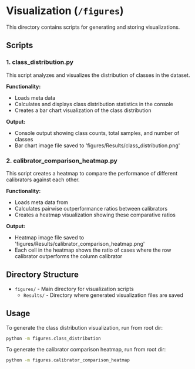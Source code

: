# Visualization (`/figures`)

This directory contains scripts for generating and storing visualizations.


## Scripts

### 1. class_distribution.py

This script analyzes and visualizes the distribution of classes in the dataset.

**Functionality:**
- Loads meta data
- Calculates and displays class distribution statistics in the console
- Creates a bar chart visualization of the class distribution

**Output:**
- Console output showing class counts, total samples, and number of classes
- Bar chart image file saved to 'figures/Results/class_distribution.png'

### 2. calibrator_comparison_heatmap.py

This script creates a heatmap to compare the performance of different calibrators against each other.

**Functionality:**
- Loads meta data from
- Calculates pairwise outperformance ratios between calibrators
- Creates a heatmap visualization showing these comparative ratios

**Output:**
- Heatmap image file saved to 'figures/Results/calibrator_comparison_heatmap.png'
- Each cell in the heatmap shows the ratio of cases where the row calibrator outperforms the column calibrator


## Directory Structure

- `figures/` - Main directory for visualization scripts
  - `Results/` - Directory where generated visualization files are saved

## Usage

To generate the class distribution visualization, run from root dir:

```bash
python -m figures.class_distribution
```

To generate the calibrator comparison heatmap, run from root dir:

```bash
python -m figures.calibrator_comparison_heatmap
```


